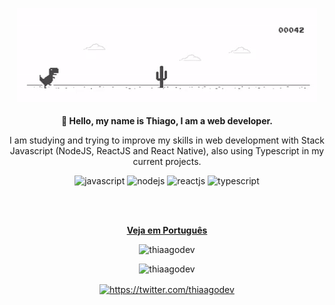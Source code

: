 <p align="center">
  <img src="./.github/dino-chrome.gif" width="px">
   <br><br>
  <strong>
    👋 Hello, my name is Thiago, I am a web developer.
  </strong>
</p>

<p align="center" style="text-align: center;">
    I am studying and trying to improve my skills in web development with Stack Javascript (NodeJS, ReactJS and React Native), also using Typescript in my current projects.
</p>

<p align="center">
    <img src="https://devicon.dev/devicon.git/icons/javascript/javascript-original.svg" alt="javascript"  width="20 "height="20"/>
    <img src="https://devicon.dev/devicon.git/icons/nodejs/nodejs-original.svg" alt="nodejs"  width="20 "height="20"/>
    <img src="https://devicon.dev/devicon.git/icons/react/react-original.svg" alt="reactjs"  width="20 "height="20"/>
    <img src="https://devicon.dev/devicon.git/icons/typescript/typescript-original.svg" alt="typescript"  width="20 "height="20"/>
</p>

<br><br>

<p align="center" style="text-decoration: none;">
    <strong>
        <a href="https://github.com/thiaagodev/thiaagodev/blob/master/README-pt-br.md">Veja em Português</a>
    </strong>
</p>

<p align="center">
  <img src="https://github-readme-stats.vercel.app/api?username=thiaagodev&show_icons=true&theme=dark&count_private=true" alt="thiaagodev" />
</p>

<p align="center">
  <img src="https://github-readme-stats.vercel.app/api/top-langs/?username=thiaagodev&theme=dark" alt="thiaagodev" />
</p>

<p align="center">
 <a href="https://twitter.com/thiaagodev" target="blank">
   <img align="center" src="https://cdn.jsdelivr.net/npm/simple-icons@3.0.1/icons/twitter.svg" alt="https://twitter.com/thiaagodev" height="20" width="20" />
 </a>
